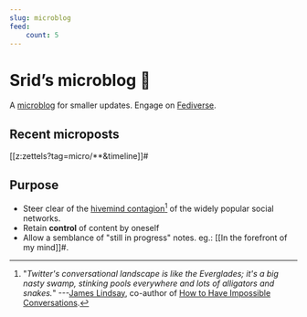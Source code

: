```yaml
---
slug: microblog
feed:
    count: 5
---
```


# Srid’s microblog 🐜

A [microblog](https://en.wikipedia.org/wiki/Microblogging) for smaller updates. Engage on [Fediverse](https://gleasonator.com/@srid).

## Recent microposts

[[z:zettels?tag=micro/**&timeline]]#

## Purpose 

- Steer clear of the [hivemind contagion](https://www.pnas.org/content/111/24/8788)[^swamp] of the widely popular social networks.
- Retain **control** of content by oneself
- Allow a semblance of "still in progress" notes. eg.: [[In the forefront of my mind]]#.

[^swamp]: "*Twitter's conversational landscape is like the Everglades; it's a big nasty swamp, stinking pools everywhere and lots of alligators and snakes.*" ---[James Lindsay](https://www.youtube.com/watch?v=sAoguiwEHJg&feature=youtu.be), co-author of [How to Have Impossible Conversations](https://www.amazon.com/How-Have-Impossible-Conversations-Practical-ebook/dp/B07NL74KR2).
